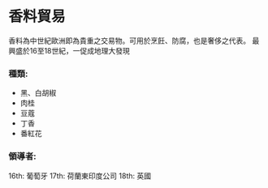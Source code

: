# 香料貿易

香料為中世紀歐洲即為貴重之交易物。可用於烹飪、防腐，也是奢侈之代表。
最興盛於16至18世紀，一促成地理大發現

### 種類:
- 黑、白胡椒
- 肉桂
- 豆蔻
- 丁香
- 番紅花
### 領導者:
16th: 葡萄牙
17th: 荷蘭東印度公司
18th: 英國